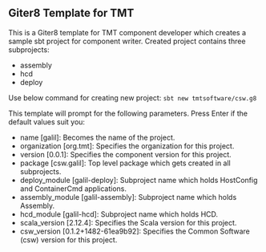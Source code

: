 ## Giter8 Template for TMT

This is a Giter8 template for TMT component developer which creates a sample sbt project for component writer.
Created project contains three subprojects:
 - assembly
 - hcd
 - deploy

Use below command for creating new project:
`sbt new tmtsoftware/csw.g8`

This template will prompt for the following parameters. Press Enter if the default values suit you:

 - name [galil]: Becomes the name of the project.
 - organization [org.tmt]: Specifies the organization for this project.
 - version [0.0.1]: Specifies the component version for this project.
 - package [csw.galil]: Top level package which gets created in all subprojects.
 - deploy_module [galil-deploy]: Subproject name which holds HostConfig and ContainerCmd applications.
 - assembly_module [galil-assembly]: Subproject name which holds Assembly.
 - hcd_module [galil-hcd]: Subproject name which holds HCD.
 - scala_version [2.12.4]: Specifies the Scala version for this project.
 - csw_version [0.1.2+1482-61ea9b92]: Specifies the Common Software (csw) version for this project.